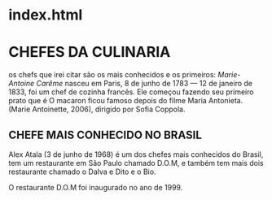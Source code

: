 # index.html
<!DOCTYPE html>
<html lang="pt-br">
<head>
    <meta charset="UTF-8">
    <meta http-equiv="X-UA-Compatible" content="IE=edge">
    <meta name="viewport" content="width=device-width, initial-scale=1.0">
    <title>chefs.culinarios</title>
    <link rel="stylesheet" href="index.css">
</head>
<body>
    <h1>CHEFES DA CULINARIA</h1>
    <p> os chefs que irei citar são os mais conhecidos e os primeiros: <em>Marie-Antoine Carême</em> nasceu em Paris, 8 de junho de 1783 — 12 de janeiro de 1833,
     foi um chef de cozinha francês. Ele começou fazendo seu primeiro prato que é O macaron ficou famoso depois do filme Maria Antonieta.
    (Marie Antoinette, 2006), dirigido por Sofia Coppola.</p> 
      <h2>CHEFE MAIS CONHECIDO NO BRASIL</h2>
    <p>Alex Atala (3 de junho de 1968) é um dos chefes mais conhecidos do Brasil, tem um restaurante
        em São Paulo chamado D.O.M, e também tem mais dois restaurante chamado o Dalva e Dito e o Bio.</p>
        <p>O restaurante D.O.M foi inaugurado no ano de 1999.</p>
</body>
</html>
